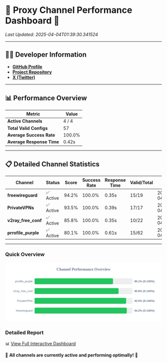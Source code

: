 # 🌟 Proxy Channel Performance Dashboard 🌟

_Last Updated: 2025-04-04T01:39:30.341524_

---

## 👩‍💻 Developer Information

- **[GitHub Profile](https://github.com/4n0nymou3)**  
- **[Project Repository](https://github.com/4n0nymou3/multi-proxy-config-fetcher)**  
- **[X (Twitter)](https://x.com/4n0nymou3)**  

---

## 📊 Performance Overview

| Metric                | Value       |
|-----------------------|-------------|
| **Active Channels**   | 4 / 4       |
| **Total Valid Configs** | 57          |
| **Average Success Rate** | 100.0%      |
| **Average Response Time** | 0.42s       |

---

## 📋 Detailed Channel Statistics

| Channel          | Status     | Score  | Success Rate | Response Time | Valid/Total | Last Success               |
|------------------|------------|--------|--------------|---------------|-------------|----------------------------|
| **freewireguard**  | ✅ Active  | 94.2%  | 100.0% | 0.35s         | 15/19       | 2025-04-04T01:39:30.339786 |
| **PrivateVPNs**  | ✅ Active  | 93.5%  | 100.0% | 0.39s         | 17/17       | 2025-04-04T01:39:29.966503 |
| **v2ray_free_conf**  | ✅ Active  | 85.8%  | 100.0% | 0.35s         | 10/22       | 2025-04-04T01:39:29.545139 |
| **prrofile_purple**  | ✅ Active  | 80.1%  | 100.0% | 0.61s         | 15/62       | 2025-04-04T01:39:29.152905 |

---

### Quick Overview
<div align="center">
  <a href="https://raw.githubusercontent.com/nullluser/NullRepo/refs/heads/main/assets/channel_stats_chart.svg">
    <img src="https://raw.githubusercontent.com/nullluser/NullRepo/refs/heads/main/assets/channel_stats_chart.svg" alt="Source Performance Statistics" width="800">
  </a>
</div>

### Detailed Report
📊 [View Full Interactive Dashboard](https://htmlpreview.github.io/?https://github.com/nullluser/NullRepo/blob/main/assets/performance_report.html)

🎉 **All channels are currently active and performing optimally!** 🎉
